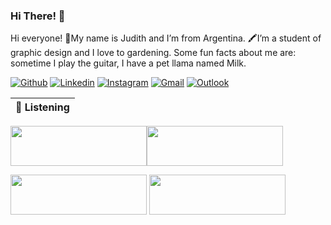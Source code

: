 ### Hi There! 👋
Hi everyone! 🌻My name is Judith and I’m from Argentina. 🖍️I’m a student of graphic design and I love to gardening. 
Some fun facts about me are: sometime I play the guitar, I have a pet llama named Milk.

[![Github](https://img.shields.io/badge/-Github-000?style=flat&logo=Github&logoColor=white)](https://github.com/Juud1)
[![Linkedin](https://img.shields.io/badge/-LinkedIn-blue?style=flat&logo=Linkedin&logoColor=white)](https://www.linkedin.com/in/micaela-coca-8b1106257/)
[![Instagram](https://img.shields.io/badge/-Instagram-c13584?style=flat&labelColor=c13584&logo=instagram&logoColor=white)](https:----)
[![Gmail](https://img.shields.io/badge/-Gmail-c14438?style=flat&logo=Gmail&logoColor=white)](micajudith637@gmail.com)
[![Outlook](https://img.shields.io/badge/-Outlook-0078D4?style=flat&logo=Microsoft-Outlook&logoColor=white)](micajudith637@gmail.com)

| 🎵 Listening                                                                                                                    |
| ------------------------------------------------------------------------------------------------------------------------------ |

<a href="https://open.spotify.com/intl-es/track/1GsSM1Fju5J1Fsu51jEsTg?si=742a1fc2d9a74360"><img src="https://i.postimg.cc/1z2qTxQV/Recurso-7-2x-8.png" width="218" height="64"></a><a href="https://open.spotify.com/intl-es/track/24lqVtYdnA1NhYd37XFOPb?si=f2b7e06571f74458"><img src="https://i.postimg.cc/TPpbCdZX/Recurso-6-2x-8.png" width="218" height="64"></a>



<a href="https://open.spotify.com/intl-es/track/02wk5BttM0QL38ERjLPQJB?si=5c6074de7b6944f3"><img src="https://i.postimg.cc/mZddrkBQ/Recurso-5-2x-8.png" width="218" height="64"></a>
<a href="https://open.spotify.com/intl-es/track/1dGr1c8CrMLDpV6mPbImSI?si=bfbcfa90819f4d75"><img src="https://i.postimg.cc/50zCWP47/Recurso-8-2x-8.png" width="218" height="64"></a>

